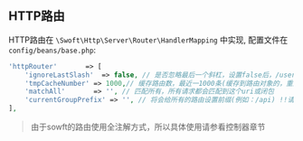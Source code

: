 ## HTTP路由

HTTP路由在 `\Swoft\Http\Server\Router\HandlerMapping` 中实现, 配置文件在 `config/beans/base.php`:

```php
'httpRouter'       => [
    'ignoreLastSlash'  => false, // 是否忽略最后一个斜杠，设置false后，/user/index和/user/index/是两个不同的路由
    'tmpCacheNumber' => 1000,// 缓存路由数，最近一1000条(缓存到路由对象的，重启后失效，只会缓存动态路由)
    'matchAll'       => '', // 匹配所有，所有请求都会匹配到这个uri或闭包
    'currentGroupPrefix' => '', // 将会给所有的路由设置前缀(例如：/api) !!请谨慎使用!!
],
```

> 由于sowft的路由使用全注解方式，所以具体使用请参看控制器章节

